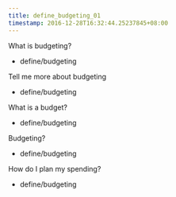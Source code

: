 ```yaml
---
title: define_budgeting_01
timestamp: 2016-12-28T16:32:44.25237845+08:00
---
```


What is budgeting?
* define/budgeting

Tell me more about budgeting
* define/budgeting

What is a budget?
* define/budgeting

Budgeting?
* define/budgeting

How do I plan my spending?
* define/budgeting
